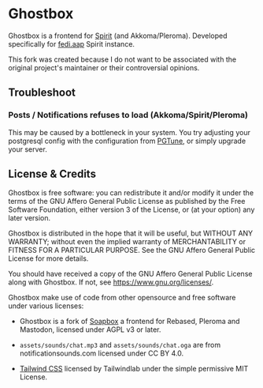 # Ghostbox

Ghostbox is a frontend for [Spirit](https://github.com/null2264/spirit) (and Akkoma/Pleroma). Developed specifically for [fedi.aap](https://fedi.aap.my.id) Spirit instance.

This fork was created because I do not want to be associated with the original project's maintainer or their controversial opinions.

## Troubleshoot

### Posts / Notifications refuses to load (Akkoma/Spirit/Pleroma)

This may be caused by a bottleneck in your system. You try adjusting your postgresql config with the configuration from [PGTune](https://pgtune.leopard.in.ua/), or simply upgrade your server.

## License & Credits

Ghostbox is free software: you can redistribute it and/or modify
it under the terms of the GNU Affero General Public License as published by
the Free Software Foundation, either version 3 of the License, or
(at your option) any later version.

Ghostbox is distributed in the hope that it will be useful,
but WITHOUT ANY WARRANTY; without even the implied warranty of
MERCHANTABILITY or FITNESS FOR A PARTICULAR PURPOSE.  See the
GNU Affero General Public License for more details.

You should have received a copy of the GNU Affero General Public License
along with Ghostbox.  If not, see <https://www.gnu.org/licenses/>.

Ghostbox make use of code from other opensource and free software under various licenses:

- Ghostbox is a fork of [Soapbox](https://soapbox.pub) a frontend for Rebased, Pleroma and Mastodon, licensed under AGPL v3 or later.

- `assets/sounds/chat.mp3` and `assets/sounds/chat.oga` are from notificationsounds.com licensed under CC BY 4.0.

- [Tailwind CSS](https://github.com/tailwindlabs/tailwindcss) licensed by Tailwindlab under the simple permissive MIT License.
